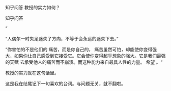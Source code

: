  
 知乎问答 教授的实力如何？ 
 
 
 
 
 
 知乎问答 
 
 

 

 “ 

 

 “人偶尔一时失足迷失了方向，不等于会永远的迷失下去。”

 “你害怕的不是他们的 痛苦，而是你自己的， 痛苦虽然可怕，却能使你变得强大，如果你让自己感受到它接受它。它会使你变得超乎想象的强大。它是我们最强的天赋 去承受他人的痛苦而不崩溃。而这种能力来自最具人性的力量。 希望 。“

 教授的实力就在这句话里。

 

 

 

 这是我在结尾记下一句喜欢的台词。与问题无关，就不翻啦。 